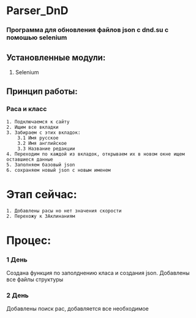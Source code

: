 # Parser_DnD
### Программа для обновления файлов json с dnd.su с помошью selenium

## Установленные модули:
1. Selenium

## Принцип работы:
### Раса и класс
    1. Подключаемся к сайту
    2. Ищим все вкладки 
    3. Забираем с этих вкладок:
        3.1 Имя русское
        3.2 Имя английское
        3.3 Название редакции
    4. Переходим по каждой из вкладок, открываем их в новом окне ищем оставшиеся данные
    5. Заполняем базовый json
    6. сохраняем новый json с новым именем

# Этап сейчас:
    1. Добавлены расы но нет значения скорости 
    2. Перехожу к ЗАклинаниям

# Процес:

### 1 День
Создана функция по заполднению класа и создания json.
Добавлены все файлы структуры

### 2 День
Добавлены поиск рас, добавляется все необходимое
